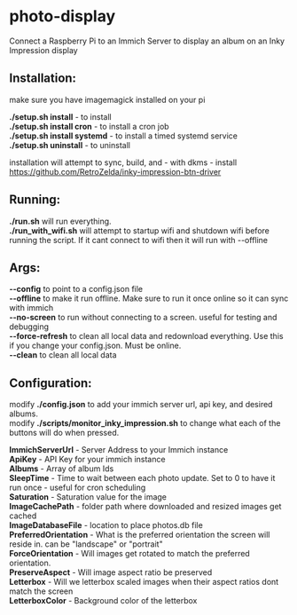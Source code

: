 # photo-display
Connect a Raspberry Pi to an Immich Server to display an album on an Inky Impression display

## Installation:
make sure you have imagemagick installed on your pi

**./setup.sh install** - to install <br/> 
**./setup.sh install cron** - to install a cron job <br/> 
**./setup.sh install systemd** - to install a timed systemd service <br/> 
**./setup.sh uninstall** - to uninstall<br/> 

installation will attempt to sync, build, and - with dkms - install https://github.com/RetroZelda/inky-impression-btn-driver

## Running:
**./run.sh** will run everything.  <br/> 
**./run_with_wifi.sh** will attempt to startup wifi and shutdown wifi before running the script.  If it cant connect to wifi then it will run with --offline <br/> 

## Args:
**--config** to point to a config.json file <br/> 
**--offline** to make it run offline.  Make sure to run it once online so it can sync with immich <br/> 
**--no-screen** to run without connecting to a screen.  useful for testing and debugging <br/> 
**--force-refresh** to clean all local data and redownload everything.  Use this if you change your config.json.  Must be online. <br/> 
**--clean** to clean all local data <br/> 

## Configuration:

modify **./config.json** to add your immich server url, api key, and desired albums.  <br/> 
modify **./scripts/monitor_inky_impression.sh** to change what each of the buttons will do when pressed.  <br/> 

**ImmichServerUrl** - Server Address to your Immich instance <br/> 
**ApiKey** - API Key for your immich instance <br/> 
**Albums** - Array of album Ids <br/> 
**SleepTime** - Time to wait between each photo update.  Set to 0 to have it run once - useful for cron scheduling <br/> 
**Saturation** - Saturation value for the image <br/> 
**ImageCachePath** - folder path where downloaded and resized images get cached <br/> 
**ImageDatabaseFile** - location to place photos.db file <br/> 
**PreferredOrientation** - What is the preferred orientation the screen will reside in.  can be "landscape" or "portrait" <br/> 
**ForceOrientation** - Will images get rotated to match the preferred orientation. <br/> 
**PreserveAspect** - Will image aspect ratio be preserved <br/> 
**Letterbox** - Will we letterbox scaled images when their aspect ratios dont match the screen <br/> 
**LetterboxColor** - Background color of the letterbox <br/> 
